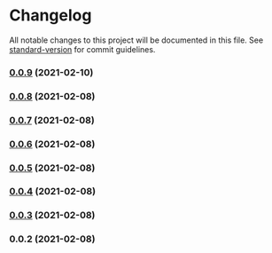 # Changelog

All notable changes to this project will be documented in this file. See [standard-version](https://github.com/conventional-changelog/standard-version) for commit guidelines.

### [0.0.9](https://github.com/vtfk/component-library/compare/v0.0.8...v0.0.9) (2021-02-10)

### [0.0.8](https://github.com/vtfk/component-library/compare/v0.0.7...v0.0.8) (2021-02-08)

### [0.0.7](https://github.com/vtfk/component-library/compare/v0.0.6...v0.0.7) (2021-02-08)

### [0.0.6](https://github.com/vtfk/component-library/compare/v0.0.5...v0.0.6) (2021-02-08)

### [0.0.5](https://github.com/vtfk/component-library/compare/v0.0.4...v0.0.5) (2021-02-08)

### [0.0.4](https://github.com/vtfk/component-library/compare/v0.0.3...v0.0.4) (2021-02-08)

### [0.0.3](https://github.com/vtfk/component-library/compare/v0.0.2...v0.0.3) (2021-02-08)

### 0.0.2 (2021-02-08)
